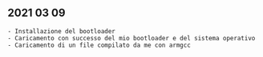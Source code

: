 ## 2021 03 09
    - Installazione del bootloader
    - Caricamento con successo del mio bootloader e del sistema operativo
    - Caricamento di un file compilato da me con armgcc
    